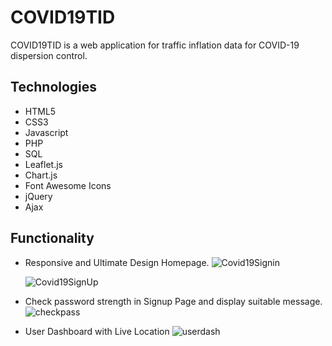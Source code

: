 # COVID19TID
COVID19TID is a web application for traffic inflation data for COVID-19 dispersion control.

## Technologies
  * HTML5
  * CSS3
  * Javascript
  * PHP
  * SQL
  * Leaflet.js
  * Chart.js
  * Font Awesome Icons
  * jQuery
  * Ajax
 
 ## Functionality

 * Responsive and Ultimate Design Homepage.
   ![Covid19Signin](https://user-images.githubusercontent.com/51766689/151883657-1be1f4c4-c6f4-45f3-ab3d-77f50a2928ad.PNG) 
   
   ![Covid19SignUp](https://user-images.githubusercontent.com/51766689/151883650-df149463-cd10-4823-bad7-af7bfa8a8cc9.PNG)

* Check password strength in Signup Page and display suitable message.
  ![checkpass](https://user-images.githubusercontent.com/51766689/152068124-f3361156-0d1f-4d20-9387-6c756e14582a.PNG)

* User Dashboard with Live Location
 ![userdash](https://user-images.githubusercontent.com/51766689/152624968-6e01a999-71f5-4066-88a7-2ac58234fcce.PNG)
